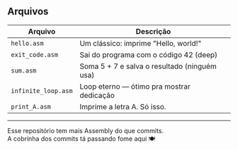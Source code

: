 ## Arquivos

| Arquivo            | Descrição                                      |
|--------------------|-----------------------------------------------|
| `hello.asm`        | Um clássico: imprime "Hello, world!"          |
| `exit_code.asm`    | Sai do programa com o código 42 (deep)        |
| `sum.asm`          | Soma 5 + 7 e salva o resultado (ninguém usa)  |
| `infinite_loop.asm`| Loop eterno — ótimo pra mostrar dedicação     |
| `print_A.asm`      | Imprime a letra A. Só isso.                   |


---



Esse repositório tem mais Assembly do que commits.  
A cobrinha dos commits tá passando fome aqui 🍽️

